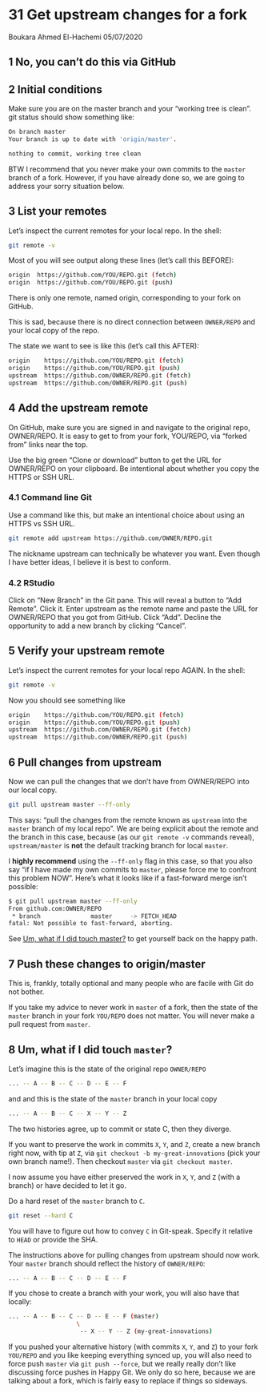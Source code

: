 31 Get upstream changes for a fork
================
Boukara Ahmed El-Hachemi
05/07/2020

## 1 No, you can’t do this via GitHub

## 2 Initial conditions

Make sure you are on the master branch and your “working tree is clean”.
git status should show something like:

``` bash
On branch master
Your branch is up to date with 'origin/master'.

nothing to commit, working tree clean
```

BTW I recommend that you never make your own commits to the `master`
branch of a fork. However, if you have already done so, we are going to
address your sorry situation below.

## 3 List your remotes

Let’s inspect the current remotes for your local repo. In the shell:

``` bash
git remote -v
```

Most of you will see output along these lines (let’s call this BEFORE):

``` bash
origin  https://github.com/YOU/REPO.git (fetch)
origin  https://github.com/YOU/REPO.git (push)
```

There is only one remote, named origin, corresponding to your fork on
GitHub.

This is sad, because there is no direct connection between `OWNER/REPO`
and your local copy of the repo.

The state we want to see is like this (let’s call this AFTER):

``` bash
origin    https://github.com/YOU/REPO.git (fetch)
origin    https://github.com/YOU/REPO.git (push)
upstream  https://github.com/OWNER/REPO.git (fetch)
upstream  https://github.com/OWNER/REPO.git (push)
```

## 4 Add the upstream remote

On GitHub, make sure you are signed in and navigate to the original
repo, OWNER/REPO. It is easy to get to from your fork, YOU/REPO, via
“forked from” links near the top.

Use the big green “Clone or download” button to get the URL for
OWNER/REPO on your clipboard. Be intentional about whether you copy the
HTTPS or SSH URL.

### 4.1 Command line Git

Use a command like this, but make an intentional choice about using an
HTTPS vs SSH URL.

``` bash
git remote add upstream https://github.com/OWNER/REPO.git
```

The nickname upstream can technically be whatever you want. Even though
I have better ideas, I believe it is best to conform.

### 4.2 RStudio

Click on “New Branch” in the Git pane. This will reveal a button to “Add
Remote”. Click it. Enter upstream as the remote name and paste the URL
for OWNER/REPO that you got from GitHub. Click “Add”. Decline the
opportunity to add a new branch by clicking “Cancel”.

## 5 Verify your upstream remote

Let’s inspect the current remotes for your local repo AGAIN. In the
shell:

``` bash
git remote -v
```

Now you should see something like

``` bash
origin    https://github.com/YOU/REPO.git (fetch)
origin    https://github.com/YOU/REPO.git (push)
upstream  https://github.com/OWNER/REPO.git (fetch)
upstream  https://github.com/OWNER/REPO.git (push)
```

## 6 Pull changes from upstream

Now we can pull the changes that we don’t have from OWNER/REPO into our
local copy.

``` bash
git pull upstream master --ff-only
```

This says: “pull the changes from the remote known as `upstream` into
the `master` branch of my local repo”. We are being explicit about the
remote and the branch in this case, because (as our `git remote -v`
commands reveal), `upstream/master` is **not** the default tracking
branch for local `master`.

I **highly recommend** using the `--ff-only` flag in this case, so that
you also say “if I have made my own commits to `master`, please force me
to confront this problem NOW”. Here’s what it looks like if a
fast-forward merge isn’t possible:

``` bash
$ git pull upstream master --ff-only
From github.com:OWNER/REPO
 * branch              master     -> FETCH_HEAD
fatal: Not possible to fast-forward, aborting.
```

See [Um, what if I did touch
master?](https://happygitwithr.com/upstream-changes.html#touched-master)
to get yourself back on the happy path.

## 7 Push these changes to origin/master

This is, frankly, totally optional and many people who are facile with
Git do not bother.

If you take my advice to never work in `master` of a fork, then the
state of the `master` branch in your fork `YOU/REPO` does not matter.
You will never make a pull request from `master`.

## 8 Um, what if I did touch `master`?

Let’s imagine this is the state of the original repo `OWNER/REPO`

``` bash
... -- A -- B -- C -- D -- E -- F
```

and and this is the state of the `master` branch in your local copy

``` bash
... -- A -- B -- C -- X -- Y -- Z
```

The two histories agree, up to commit or state C, then they diverge.

If you want to preserve the work in commits `X`, `Y`, and `Z`, create a
new branch right now, with tip at `Z`, via `git checkout -b
my-great-innovations` (pick your own branch name\!). Then checkout
`master` via `git checkout master`.

I now assume you have either preserved the work in `X`, `Y`, and `Z`
(with a branch) or have decided to let it go.

Do a hard reset of the `master` branch to `C`.

``` bash
git reset --hard C
```

You will have to figure out how to convey `C` in Git-speak. Specify it
relative to `HEAD` or provide the SHA.

The instructions above for pulling changes from upstream should now
work. Your `master` branch should reflect the history of `OWNER/REPO`:

``` bash
... -- A -- B -- C -- D -- E -- F
```

If you chose to create a branch with your work, you will also have that
locally:

``` bash
... -- A -- B -- C -- D -- E -- F (master)
                   \
                    -- X -- Y -- Z (my-great-innovations)
```

If you pushed your alternative history (with commits `X`, `Y`, and `Z`)
to your fork `YOU/REPO` and you like keeping everything synced up, you
will also need to force push `master` via `git push --force`, but we
really really don’t like discussing force pushes in Happy Git. We only
do so here, because we are talking about a fork, which is fairly easy to
replace if things so sideways.
